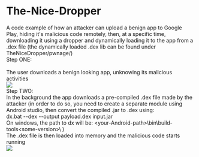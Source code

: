 # The-Nice-Dropper
A code example of how an attacker can upload a benign app to Google Play, hiding it's malicious code remotely, then, at a specific time, downloading it using a dropper and dynamically loading it to the app from a .dex file (the dynamically loaded .dex lib can be found under TheNiceDropper/pwnage/)\
Step ONE:\
\
The user downloads a benign looking app, unknowing its malicious activities\
<img src="https://github.com/dor-alt/The-Nice-Dropper/raw/master/TheNiceDropper/1.png" />
\
Step TWO:\
In the background the app downloads a pre-compiled .dex file made by the attacker (in order to do so, you need to create a separate module using Android studio, then convert the compiled .jar to .dex using:\
dx.bat --dex --output payload.dex  input.jar\
On windows, the path to dx will be:  \<your-Android-path>\bin\build-tools\<some-version>\ )\
The .dex file is then loaded into memory and the malicious code starts running\
<img src="https://github.com/dor-alt/The-Nice-Dropper/raw/master/TheNiceDropper/2.png" />
